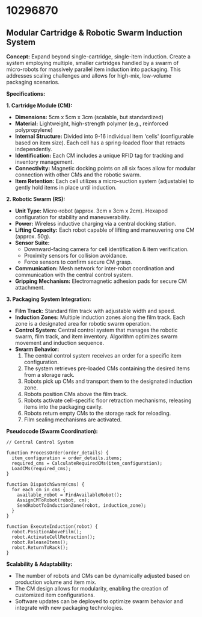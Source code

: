 # 10296870

## Modular Cartridge & Robotic Swarm Induction System

**Concept:** Expand beyond single-cartridge, single-item induction. Create a system employing multiple, smaller cartridges handled by a swarm of micro-robots for massively parallel item induction into packaging. This addresses scaling challenges and allows for high-mix, low-volume packaging scenarios.

**Specifications:**

**1. Cartridge Module (CM):**

*   **Dimensions:** 5cm x 5cm x 3cm (scalable, but standardized)
*   **Material:** Lightweight, high-strength polymer (e.g., reinforced polypropylene)
*   **Internal Structure:** Divided into 9-16 individual item 'cells' (configurable based on item size). Each cell has a spring-loaded floor that retracts independently.
*   **Identification:** Each CM includes a unique RFID tag for tracking and inventory management.
*   **Connectivity:** Magnetic docking points on all six faces allow for modular connection with other CMs and the robotic swarm.
*   **Item Retention:** Each cell utilizes a micro-suction system (adjustable) to gently hold items in place until induction.

**2. Robotic Swarm (RS):**

*   **Unit Type:** Micro-robot (approx. 3cm x 3cm x 2cm).  Hexapod configuration for stability and maneuverability.
*   **Power:** Wireless inductive charging via a central docking station.
*   **Lifting Capacity:**  Each robot capable of lifting and maneuvering one CM (approx. 50g).
*   **Sensor Suite:**
    *   Downward-facing camera for cell identification & item verification.
    *   Proximity sensors for collision avoidance.
    *   Force sensors to confirm secure CM grasp.
*   **Communication:** Mesh network for inter-robot coordination and communication with the central control system.
*   **Gripping Mechanism:**  Electromagnetic adhesion pads for secure CM attachment.

**3. Packaging System Integration:**

*   **Film Track:** Standard film track with adjustable width and speed.
*   **Induction Zones:** Multiple induction zones along the film track. Each zone is a designated area for robotic swarm operation.
*   **Control System:**  Central control system that manages the robotic swarm, film track, and item inventory. Algorithm optimizes swarm movement and induction sequence.
*   **Swarm Behavior:**
    1.  The central control system receives an order for a specific item configuration.
    2.  The system retrieves pre-loaded CMs containing the desired items from a storage rack.
    3.  Robots pick up CMs and transport them to the designated induction zone.
    4.  Robots position CMs above the film track.
    5.  Robots activate cell-specific floor retraction mechanisms, releasing items into the packaging cavity.
    6.  Robots return empty CMs to the storage rack for reloading.
    7.  Film sealing mechanisms are activated.

**Pseudocode (Swarm Coordination):**

```
// Central Control System

function ProcessOrder(order_details) {
  item_configuration = order_details.items;
  required_cms = CalculateRequiredCMs(item_configuration);
  LoadCMs(required_cms);
}

function DispatchSwarm(cms) {
  for each cm in cms {
    available_robot = FindAvailableRobot();
    AssignCMToRobot(robot, cm);
    SendRobotToInductionZone(robot, induction_zone);
  }
}

function ExecuteInduction(robot) {
  robot.PositionAboveFilm();
  robot.ActivateCellRetraction();
  robot.ReleaseItems();
  robot.ReturnToRack();
}
```

**Scalability & Adaptability:**

*   The number of robots and CMs can be dynamically adjusted based on production volume and item mix.
*   The CM design allows for modularity, enabling the creation of customized item configurations.
*   Software updates can be deployed to optimize swarm behavior and integrate with new packaging technologies.